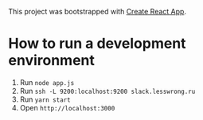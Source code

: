 This project was bootstrapped with [Create React App](https://github.com/facebookincubator/create-react-app).

# How to run a development environment

1. Run `node app.js`
2. Run `ssh -L 9200:localhost:9200 slack.lesswrong.ru`
3. Run `yarn start`
4. Open `http://localhost:3000`
